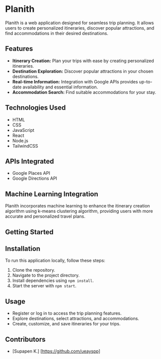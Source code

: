 # Planith

Planith is a web application designed for seamless trip planning. It allows users to create personalized itineraries, discover popular attractions, and find accommodations in their desired destinations.

## Features

- **Itinerary Creation:** Plan your trips with ease by creating personalized itineraries.
- **Destination Exploration:** Discover popular attractions in your chosen destinations.
- **Real-time Information:** Integration with Google APIs provides up-to-date availability and essential information.
- **Accommodation Search:** Find suitable accommodations for your stay.

## Technologies Used

- HTML
- CSS
- JavaScript
- React
- Node.js
- TailwindCSS

## APIs Integrated

- Google Places API
- Google Directions API

## Machine Learning Integration

Planith incorporates machine learning to enhance the itinerary creation algorithm using k-means clustering algorithm, providing users with more accurate and personalized travel plans.

## Getting Started

## Installation

To run this application locally, follow these steps:

1. Clone the repository.
2. Navigate to the project directory.
3. Install dependencies using `npm install`.
4. Start the server with `npm start`.

## Usage

- Register or log in to access the trip planning features.
- Explore destinations, select attractions, and accommodations.
- Create, customize, and save itineraries for your trips.

## Contributors

- [Supapen K.] [https://github.com/ueayspp]
